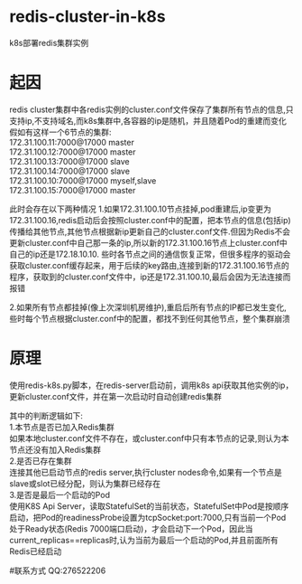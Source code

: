 # redis-cluster-in-k8s
k8s部署redis集群实例
# 起因
redis cluster集群中各redis实例的cluster.conf文件保存了集群所有节点的信息,只支持ip,不支持域名,而k8s集群中,各容器的ip是随机，并且随着Pod的重建而变化
假如有这样一个6节点的集群:  
172.31.100.11:7000@17000 master  
172.31.100.12:7000@17000 master  
172.31.100.13:7000@17000 slave  
172.31.100.14:7000@17000 slave  
172.31.100.10:7000@17000 myself,slave  
172.31.100.15:7000@17000 master  

此时会存在以下两种情况
1.如果172.31.100.10节点挂掉,pod重建后,ip变更为172.31.100.16,redis启动后会按照cluster.conf中的配置，把本节点的信息(包括ip)传播给其他节点,其他节点根据新ip更新自己的cluster.conf文件.但因为Redis不会更新cluster.conf中自己那一条的ip,所以新的172.31.100.16节点上cluster.conf中自己的ip还是172.18.10.10. 些时各节点之间的通信恢复正常，但很多程序的驱动会获取cluster.conf缓存起来，用于后续的key路由,连接到新的172.31.100.16节点的程序，获取到的cluster.conf文件中，ip还是172.31.100.10,最后会因为无法连接而报错

2.如果所有节点都挂掉(像上次深圳机房维护),重启后所有节点的IP都已发生变化,些时每个节点根据cluster.conf中的配置，都找不到任何其他节点，整个集群崩溃

# 原理
使用redis-k8s.py脚本，在redis-server启动前，调用k8s api获取其他实例的ip，更新cluster.conf文件，并在第一次启动时自动创建redis集群

其中的判断逻辑如下:  
1.本节点是否已加入Redis集群  
    如果本地cluster.conf文件不存在，或cluster.conf中只有本节点的记录,则认为本节点还没有加入Redis集群  
2.是否已存在集群  
    连接其他已启动节点的redis server,执行cluster nodes命令,如果有一个节点是slave或slot已经分配，则认为集群已经存在  
3.是否是最后一个启动的Pod  
    使用K8S Api Server，读取StatefulSet的当前状态，StatefulSet中Pod是按顺序启动，把Pod的readinessProbe设置为tcpSocket:port:7000,只有当前一个Pod处于Ready状态(Redis 7000端口启动)，才会启动下一个Pod，因此当current_replicas==replicas时,认为当前为最后一个启动的Pod,并且前面所有Redis已经启动

#联系方式
QQ:276522206
